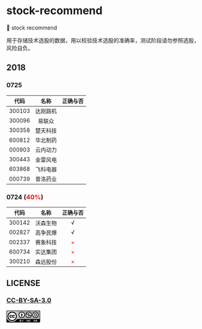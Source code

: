 # stock-recommend
:construction: stock recommend

用于存储技术选股的数据，用以校验技术选股的准确率，测试阶段请勿参照选股，风险自负。

## 2018

### 0725 

| 代码    | 名称    | 正确与否     | 
| :---: | :---: | :---: | 
|  300103 |   达刚路机  |     |   
|  300096 |   易联众    |     |    
|  300358 |   楚天科技  |     |    
|  600812 |   华北制药  |     |    
|  000903 |   云内动力  |     |    
|  300443 |   金雷风电  |     |    
|  603868 |   飞科电器  |     |    
|  000739 |   普洛药业  |     |    

### 0724 (<font color='red'>40%</font>)

| 代码    | 名称    | 正确与否     | 
| :---:     | :---: | :---: | 
|  300142 | 沃森生物  | √   |   
|  002827 | 高争民爆  | √   |    
|  002337 | 赛象科技  | <font color='red'>×</font>   |    
|  600734 | 实达集团  | <font color='red'>×</font>   |    
|  300210 | 森远股份  | <font color='red'>×</font>   |

## LICENSE

### [CC-BY-SA-3.0](https://creativecommons.org/licenses/by-nc-sa/3.0/cn/)

[![](LICENSE.png)](https://creativecommons.org/licenses/by-nc-sa/3.0/cn/)
